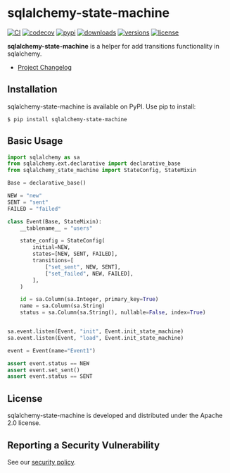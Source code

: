 # sqlalchemy-state-machine


[![CI](https://github.com/bigbag/sqlalchemy-state-machine/workflows/CI/badge.svg)](https://github.com/bigbag/sqlalchemy-state-machine/actions?query=workflow%3ACI)
[![codecov](https://codecov.io/gh/bigbag/sqlalchemy-state-machine/branch/main/graph/badge.svg)](https://codecov.io/gh/bigbag/sqlalchemy-state-machine)
[![pypi](https://img.shields.io/pypi/v/sqlalchemy-state-machine.svg)](https://pypi.python.org/pypi/sqlalchemy-state-machine)
[![downloads](https://img.shields.io/pypi/dm/sqlalchemy-state-machine.svg)](https://pypistats.org/packages/sqlalchemy-state-machine)
[![versions](https://img.shields.io/pypi/pyversions/sqlalchemy-state-machine.svg)](https://github.com/bigbag/sqlalchemy-state-machine)
[![license](https://img.shields.io/github/license/bigbag/sqlalchemy-state-machine.svg)](https://github.com/bigbag/sqlalchemy-state-machine/blob/master/LICENSE)

**sqlalchemy-state-machine** is a helper for add transitions functionality in sqlalchemy.

* [Project Changelog](https://github.com/bigbag/sqlalchemy-state-machine/blob/main/CHANGELOG.md)

## Installation

sqlalchemy-state-machine is available on PyPI.
Use pip to install:

    $ pip install sqlalchemy-state-machine


## Basic Usage

```py
import sqlalchemy as sa
from sqlalchemy.ext.declarative import declarative_base
from sqlalchemy_state_machine import StateConfig, StateMixin

Base = declarative_base()

NEW = "new"
SENT = "sent"
FAILED = "failed"

class Event(Base, StateMixin):
    __tablename__ = "users"

    state_config = StateConfig(
        initial=NEW,
        states=[NEW, SENT, FAILED],
        transitions=[
            ["set_sent", NEW, SENT],
            ["set_failed", NEW, FAILED],
        ],
    )

    id = sa.Column(sa.Integer, primary_key=True)
    name = sa.Column(sa.String)
    status = sa.Column(sa.String(), nullable=False, index=True)


sa.event.listen(Event, "init", Event.init_state_machine)
sa.event.listen(Event, "load", Event.init_state_machine)

event = Event(name="Event1")

assert event.status == NEW
assert event.set_sent()
assert event.status == SENT
```

## License

sqlalchemy-state-machine is developed and distributed under the Apache 2.0 license.

## Reporting a Security Vulnerability

See our [security policy](https://github.com/bigbag/sqlalchemy-state-machine/security/policy).
